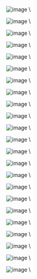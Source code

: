 ![image](MSSS_2023_talk\Slide1.JPG) \  

![image](MSSS_2023_talk\Slide2.JPG) \  

![image](MSSS_2023_talk\Slide3.JPG) \  

![image](MSSS_2023_talk\Slide4.JPG) \  

![image](MSSS_2023_talk\Slide5.JPG) \  

![image](MSSS_2023_talk\Slide6.JPG) \  

![image](MSSS_2023_talk\Slide7.JPG) \  

![image](MSSS_2023_talk\Slide8.JPG) \  

![image](MSSS_2023_talk\Slide9.JPG) \  

![image](MSSS_2023_talk\Slide10.JPG) \  

![image](MSSS_2023_talk\Slide11.JPG) \  

![image](MSSS_2023_talk\Slide12.JPG) \  

![image](MSSS_2023_talk\Slide13.JPG) \  

![image](MSSS_2023_talk\Slide14.JPG) \  

![image](MSSS_2023_talk\Slide15.JPG) \  

![image](MSSS_2023_talk\Slide16.JPG) \  

![image](MSSS_2023_talk\Slide17.JPG) \  

![image](MSSS_2023_talk\Slide18.JPG) \  

![image](MSSS_2023_talk\Slide19.JPG) \  

![image](MSSS_2023_talk\Slide20.JPG) \  

![image](MSSS_2023_talk\Slide21.JPG) \  

![image](MSSS_2023_talk\Slide22.JPG) \  

![image](MSSS_2023_talk\Slide23.JPG) \  

